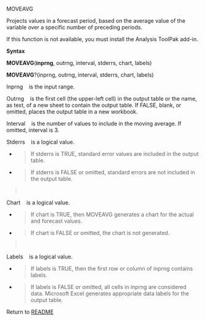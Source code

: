 MOVEAVG

Projects values in a forecast period, based on the average value of the
variable over a specific number of preceding periods.

If this function is not available, you must install the Analysis ToolPak
add-in.

**Syntax**

**MOVEAVG**(**inprng**, outrng, interval, stderrs, chart, labels)

**MOVEAVG**?(inprng, outrng, interval, stderrs, chart, labels)

Inprng    is the input range.

Outrng    is the first cell (the upper-left cell) in the output table or
the name, as text, of a new sheet to contain the output table. If FALSE,
blank, or omitted, places the output table in a new workbook.

Interval    is the number of values to include in the moving average. If
omitted, interval is 3.

Stderrs    is a logical value.

  - > If stderrs is TRUE, standard error values are included in the
    > output table.

  - > If stderrs is FALSE or omitted, standard errors are not included
    > in the output table.

>  

Chart    is a logical value.

  - > If chart is TRUE, then MOVEAVG generates a chart for the actual
    > and forecast values.

  - > If chart is FALSE or omitted, the chart is not generated.

>  

Labels    is a logical value.

  - > If labels is TRUE, then the first row or column of inprng contains
    > labels.

  - > If labels is FALSE or omitted, all cells in inprng are considered
    > data. Microsoft Excel generates appropriate data labels for the
    > output table.



Return to [README](README.md)

